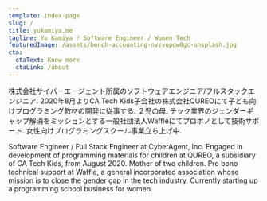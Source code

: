 ```yaml
---
template: index-page
slug: /
title: yukamiya.me
tagline: Yu Kamiya / Software Engineer / Women Tech
featuredImage: /assets/bench-accounting-nvzvopqw0gc-unsplash.jpg
cta:
  ctaText: Know more
  ctaLink: /about
---
```

株式会社サイバーエージェント所属のソフトウェアエンジニア/フルスタックエンジニア. 2020年8月よりCA Tech Kids子会社の株式会社QUREOにて子ども向けプログラミング教材の開発に従事する.
２児の母. テック業界のジェンダーギャップ解消をミッションとする一般社団法人Waffleにてプロボノとして技術サポート. 女性向けプログラミングスクール事業立ち上げ中.

Software Engineer / Full Stack Engineer at CyberAgent, Inc. Engaged in development of programming materials for children at QUREO, a subsidiary of CA Tech Kids, from August 2020.
Mother of two children. Pro bono technical support at Waffle, a general incorporated association whose mission is to close the gender gap in the tech industry. Currently starting up a programming school business for women.